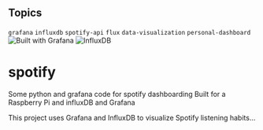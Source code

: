 ## Topics
`grafana` `influxdb` `spotify-api` `flux` `data-visualization` `personal-dashboard`
![Built with Grafana](https://img.shields.io/badge/built%20with-grafana-orange)
![InfluxDB](https://img.shields.io/badge/data-influxdb-blue)


# spotify
Some python and grafana code for spotify dashboarding
Built for a Raspberry Pi and influxDB and Grafana

This project uses Grafana and InfluxDB to visualize Spotify listening habits...


